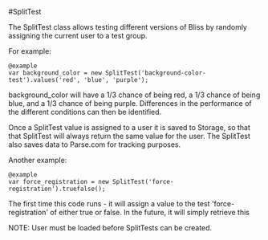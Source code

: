 #SplitTest 

The SplitTest class allows testing different versions of Bliss by randomly assigning the current user to a test group.

For example:

    @example
    var background_color = new SplitTest('background-color-test').values('red', 'blue', 'purple');

background_color will have a 1/3 chance of being red, a 1/3 chance of being blue, and a 1/3 chance of being purple.  Differences in the performance of the different conditions can then be identified.

Once a SplitTest value is assigned to a user it is saved to Storage, so that that SplitTest will always return the same value for the user.
The SplitTest also saves data to Parse.com for tracking purposes.


Another example:

    @example
    var force_registration = new SplitTest('force-registration').truefalse();


The first time this code runs - it will assign a value to the test 'force-registration' of either true or false. In the future, it will simply retrieve this


NOTE: User must be loaded before SplitTests can be created.

